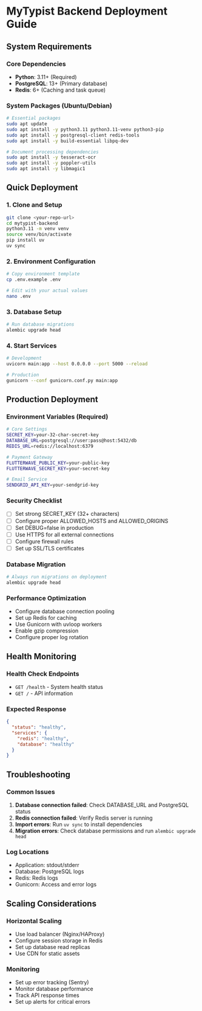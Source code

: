 # MyTypist Backend Deployment Guide

## System Requirements

### Core Dependencies
- **Python**: 3.11+ (Required)
- **PostgreSQL**: 13+ (Primary database)
- **Redis**: 6+ (Caching and task queue)

### System Packages (Ubuntu/Debian)
```bash
# Essential packages
sudo apt update
sudo apt install -y python3.11 python3.11-venv python3-pip
sudo apt install -y postgresql-client redis-tools
sudo apt install -y build-essential libpq-dev

# Document processing dependencies
sudo apt install -y tesseract-ocr
sudo apt install -y poppler-utils
sudo apt install -y libmagic1
```

## Quick Deployment

### 1. Clone and Setup
```bash
git clone <your-repo-url>
cd mytypist-backend
python3.11 -m venv venv
source venv/bin/activate
pip install uv
uv sync
```

### 2. Environment Configuration
```bash
# Copy environment template
cp .env.example .env

# Edit with your actual values
nano .env
```

### 3. Database Setup
```bash
# Run database migrations
alembic upgrade head
```

### 4. Start Services
```bash
# Development
uvicorn main:app --host 0.0.0.0 --port 5000 --reload

# Production
gunicorn --conf gunicorn.conf.py main:app
```

## Production Deployment

### Environment Variables (Required)
```bash
# Core Settings
SECRET_KEY=your-32-char-secret-key
DATABASE_URL=postgresql://user:pass@host:5432/db
REDIS_URL=redis://localhost:6379

# Payment Gateway
FLUTTERWAVE_PUBLIC_KEY=your-public-key
FLUTTERWAVE_SECRET_KEY=your-secret-key

# Email Service
SENDGRID_API_KEY=your-sendgrid-key
```

### Security Checklist
- [ ] Set strong SECRET_KEY (32+ characters)
- [ ] Configure proper ALLOWED_HOSTS and ALLOWED_ORIGINS
- [ ] Set DEBUG=false in production
- [ ] Use HTTPS for all external connections
- [ ] Configure firewall rules
- [ ] Set up SSL/TLS certificates

### Database Migration
```bash
# Always run migrations on deployment
alembic upgrade head
```

### Performance Optimization
- Configure database connection pooling
- Set up Redis for caching
- Use Gunicorn with uvloop workers
- Enable gzip compression
- Configure proper log rotation

## Health Monitoring

### Health Check Endpoints
- `GET /health` - System health status
- `GET /` - API information

### Expected Response
```json
{
  "status": "healthy",
  "services": {
    "redis": "healthy",
    "database": "healthy"
  }
}
```

## Troubleshooting

### Common Issues
1. **Database connection failed**: Check DATABASE_URL and PostgreSQL status
2. **Redis connection failed**: Verify Redis server is running
3. **Import errors**: Run `uv sync` to install dependencies
4. **Migration errors**: Check database permissions and run `alembic upgrade head`

### Log Locations
- Application: stdout/stderr
- Database: PostgreSQL logs
- Redis: Redis logs
- Gunicorn: Access and error logs

## Scaling Considerations

### Horizontal Scaling
- Use load balancer (Nginx/HAProxy)
- Configure session storage in Redis
- Set up database read replicas
- Use CDN for static assets

### Monitoring
- Set up error tracking (Sentry)
- Monitor database performance
- Track API response times
- Set up alerts for critical errors